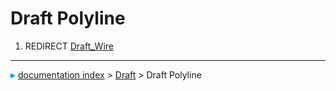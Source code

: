 # Draft Polyline
1.  REDIRECT [Draft\_Wire](Draft_Wire.md)



---
![](images/Right_arrow.png) [documentation index](../README.md) > [Draft](Draft_Workbench.md) > Draft Polyline
